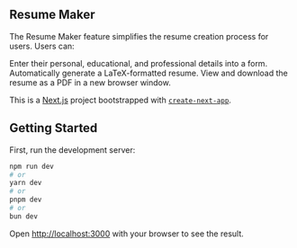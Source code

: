 ## Resume Maker

The Resume Maker feature simplifies the resume creation process for users. 
Users can:

Enter their personal, educational, and professional details into a form.
Automatically generate a LaTeX-formatted resume.
View and download the resume as a PDF in a new browser window.

This is a [Next.js](https://nextjs.org/) project bootstrapped with [`create-next-app`](https://github.com/vercel/next.js/tree/canary/packages/create-next-app).

## Getting Started

First, run the development server:

```bash
npm run dev
# or
yarn dev
# or
pnpm dev
# or
bun dev
```

Open [http://localhost:3000](http://localhost:3000) with your browser to see the result.

